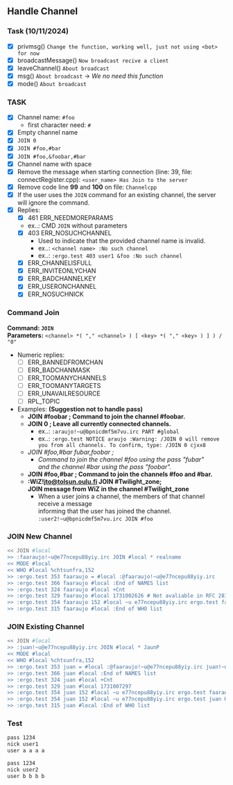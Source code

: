 ## Handle Channel

### Task (10/11/2024)
- [x] privmsg() `Change the function, working well, just not using <bot> for now`
- [x] broadcastMessage() `Now broadcast recive a client`
- [x] leaveChannel() `About broadcast`
- [x] msg() `About broadcast` -> *We no need this function*
- [x] mode() `About broadcast`

### TASK
- [x] Channel name: `#foo`
  - first character need: `#`
- [x] Empty channel name
- [x] `JOIN 0`
- [x] `JOIN #foo,#bar`
- [x] `JOIN #foo,&foobar,#bar`
- [x] Channel name with space
- [x] Remove the message when starting connection (line: 39, file: connectRegister.cpp): `<user_name> Has Join to the server`
- [x] Remove code line **99** and **100** on file: `Channelcpp`
- [x] If the user uses the `JOIN` command for an existing channel, the server will ignore the command.
- [x] Replies:
  - [x] 461 ERR_NEEDMOREPARAMS
   - ex..: CMD `JOIN` without parameters
  - [x] 403 ERR_NOSUCHCHANNEL
    - Used to indicate that the provided channel name is invalid.
    - ex..: `<channel name> :No such channel`
    - ex..: `:ergo.test 403 user1 &foo :No such channel`
  - [x] ERR_CHANNELISFULL 
  - [x] ERR_INVITEONLYCHAN 
  - [x] ERR_BADCHANNELKEY
  - [x] ERR_USERONCHANNEL
  - [x] ERR_NOSUCHNICK

### Command Join
**Command: `JOIN`**\
**Parameters:** `<channel> *( "," <channel> ) [ <key> *( "," <key> ) ] ) / "0"`
- Numeric replies:
  - [ ] ERR_BANNEDFROMCHAN
  - [ ] ERR_BADCHANMASK
  - [ ] ERR_TOOMANYCHANNELS
  - [ ] ERR_TOOMANYTARGETS 
  - [ ] ERR_UNAVAILRESOURCE
  - [ ] RPL_TOPIC
- Examples: **(Suggestion not to handle pass)**
  - **JOIN #foobar ; Command to join the channel #foobar.**
  - **JOIN 0 ; Leave all currently connected channels.**
    - ex..: `:araujo!~u@bpnicdmf5m7vu.irc PART #global`
    - ex..: `:ergo.test NOTICE araujo :Warning: /JOIN 0 will remove you from all channels. To confirm, type: /JOIN 0 cjxx8`
  - *JOIN #foo,#bar ​​fubar,foobar ;*
    - *Command to join the channel #foo using the pass "fubar"\
     and the channel #bar using the pass "foobar".*
  - **JOIN #foo,#bar ​​; Command to join the channels #foo and #bar.**
  - **:WiZ!jto@tolsun.oulu.fi JOIN #Twilight_zone;**\
    **JOIN message from WiZ in the channel #Twilight_zone**
    - When a user joins a channel, the members of that channel receive a message\
  informing that the user has joined the channel. `:user2!~u@bpnicdmf5m7vu.irc JOIN #foo`

### JOIN New Channel
```sh
<< JOIN #local
>> :faaraujo!~u@e77ncepu88yiy.irc JOIN #local * realname
<< MODE #local
<< WHO #local %chtsunfra,152
>> :ergo.test 353 faaraujo = #local :@faaraujo!~u@e77ncepu88yiy.irc
>> :ergo.test 366 faaraujo #local :End of NAMES list
>> :ergo.test 324 faaraujo #local +Cnt
>> :ergo.test 329 faaraujo #local 1731002626 # Not avaliable in RFC 2812
>> :ergo.test 354 faaraujo 152 #local ~u e77ncepu88yiy.irc ergo.test faaraujo H@ 0 realname
>> :ergo.test 315 faaraujo #local :End of WHO list
```

### JOIN Existing Channel
```sh
<< JOIN #local
>> :juan!~u@e77ncepu88yiy.irc JOIN #local * JaunP
<< MODE #local
<< WHO #local %chtsunfra,152
>> :ergo.test 353 juan = #local :@faaraujo!~u@e77ncepu88yiy.irc juan!~u@e77ncepu88yiy.irc
>> :ergo.test 366 juan #local :End of NAMES list
>> :ergo.test 324 juan #local +Cnt
>> :ergo.test 329 juan #local 1731007297
>> :ergo.test 354 juan 152 #local ~u e77ncepu88yiy.irc ergo.test faaraujo H@ 0 realname
>> :ergo.test 354 juan 152 #local ~u e77ncepu88yiy.irc ergo.test juan H 0 JaunP
>> :ergo.test 315 juan #local :End of WHO list
```

### Test
```sh
pass 1234
nick user1
user a a a a
```
```sh
pass 1234
nick user2
user b b b b
```